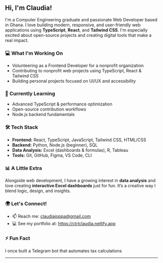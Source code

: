 ## Hi, I'm Claudia!

I'm a Computer Engineering graduate and passionate Web Developer based in Ghana. I love building modern, responsive, and user-friendly web applications using **TypeScript**, **React**, and **Tailwind CSS**. I'm especially excited about open-source projects and creating digital tools that make a real impact.

### 💻 What I'm Working On
- Volunteering as a Frontend Developer for a nonprofit organization
- Contributing to nonprofit web projects using TypeScript, React & Tailwind CSS
- Building personal projects focused on UI/UX and accessibility

### 🌱 Currently Learning
- Advanced TypeScript & performance optimization
- Open-source contribution workflows
- Node.js backend fundamentals

### 🛠️ Tech Stack
- **Frontend:** React, TypeScript, JavaScript, Tailwind CSS, HTML/CSS 
- **Backend:** Python, Node.js (beginner), SQL  
- **Data Analysis:** Excel (dashboards & formulas), R, Tableau  
- **Tools:** Git, GitHub, Figma, VS Code, CLI  

### 📊 A Little Extra
Alongside web development, I have a growing interest in **data analysis** and love creating **interactive Excel dashboards** just for fun. It’s a creative way I blend logic, design, and insights.

### 🌍 Let's Connect!
- 📫 Reach me: claudiajoppa@gmail.com
- 💻 See my portfolio at: https://ctrlclaudia.netlify.app
 

### ⚡ Fun Fact
I once built a Telegram bot that automates tax calculations

---


